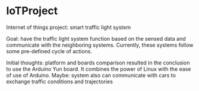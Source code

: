# IoTProject
Internet of things project: smart traffic light system

Goal: have the traffic light system function based on the sensed data and communicate with the neighboring systems. Currently, these systems follow some pre-defined cycle of actions.

Initial thoughts: platform and boards comparison resulted in the conclusion to use the Arduino Yun board. It combines the power of Linux with the ease of use of Arduino.
Maybe: system also can communicate with cars to exchange traffic conditions and trajectories
